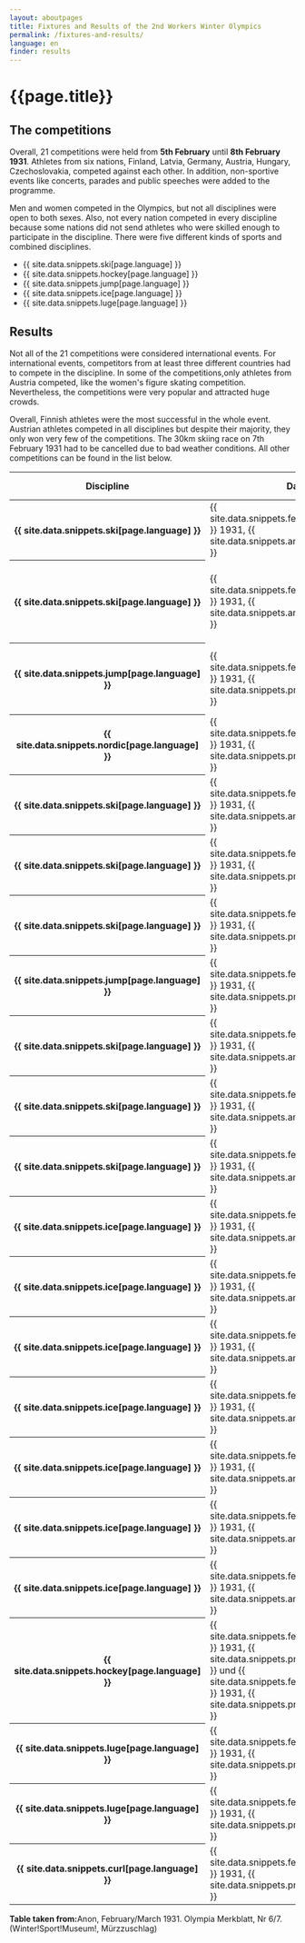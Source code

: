 ```yaml
---
layout: aboutpages
title: Fixtures and Results of the 2nd Workers Winter Olympics
permalink: /fixtures-and-results/
language: en
finder: results
---
```

<h1>{{page.title}}</h1>
<h2>The competitions</h2>
<div class="information">
    <p>Overall, 21 competitions were held from <b>5th February</b> until <b>8th February 1931</b>. Athletes from six nations, Finland, Latvia, Germany, Austria, Hungary, Czechoslovakia, competed against each other. In addition, non-sportive events like concerts, parades and public speeches were added to the programme.</p>
    <p>Men and women competed in the Olympics, but not all disciplines were open to both sexes. Also, not every nation competed in every discipline because some nations did not send athletes who were skilled enough to participate in the discipline. There were five different kinds of sports and combined disciplines.</p>
</div>
<!--this results table uses the data from snippets.yml-->
<div class="facts-list">
    <ul>
        <li>{{ site.data.snippets.ski[page.language] }}</li>
        <li>{{ site.data.snippets.hockey[page.language] }}</li>
        <li>{{ site.data.snippets.jump[page.language] }}</li>
        <li>{{ site.data.snippets.ice[page.language] }}</li>
        <li>{{ site.data.snippets.luge[page.language] }}</li>
    </ul>
</div>
<h2>Results</h2>
<div class="information">
    <p>Not all of the 21 competitions were considered international events. For international events, competitors from at least three different countries had to compete in the discipline. In some of the competitions,only athletes from Austria competed, like the women's figure skating competition. Nevertheless, the competitions were very popular and attracted huge crowds.</p>
    <p>Overall, Finnish athletes were the most successful in the whole event. Austrian athletes competed in all disciplines but despite their majority, they only won very few of the competitions. The 30km skiing race on 7th February 1931 had to be cancelled due to bad weather conditions. All other competitions can be found in the list below.</p></div>
<div class="table-responsive-sm">
<!--class="table-responsive-sm" ensures that the table behaves responsibly across all devices.-->
    <table class="table">
        <thead>
            <tr>
                <th scope="col">Discipline</th>
                <th scope="col">Date</th>
                <th scope="col">Competition</th>
                <th scope="col">Winner, Nation Gold</th>
                <th scope="col">Winner, Nation Silver</th>
                <th scope="col">International competition</th>
            </tr>
        </thead>
        <tbody>
            <tr>
                <th scope="row">{{ site.data.snippets.ski[page.language] }}</th>
                <td>{{ site.data.snippets.feb5[page.language] }} 1931, {{ site.data.snippets.am11[page.language] }}</td>
                <td><b>15km {{ site.data.snippets.men[page.language] }} {{ site.data.snippets.cross[page.language] }}</b></td>
                <td>Norojäroi Hejki, {{ site.data.snippets.fin[page.language] }}</td>
                <td>Salminen Matti, {{ site.data.snippets.fin[page.language] }}</td>
                <td>Yes</td>
            </tr>
            <tr>
                <th scope="row">{{ site.data.snippets.ski[page.language] }}</th>
                <td>{{ site.data.snippets.feb5[page.language] }} 1931, {{ site.data.snippets.am11[page.language] }}</td>
                <td><b>15km {{ site.data.snippets.men[page.language] }} {{ site.data.snippets.cross[page.language] }} for {{ site.data.snippets.nordic[page.language] }}</b></td>
                <td>Heß Max, {{ site.data.snippets.ger[page.language] }}</td>
                <td>Talsi Arbo, {{ site.data.snippets.fin[page.language] }}</td>
                <td>Yes</td>
            </tr>
            <tr>
                <th scope="row">{{ site.data.snippets.jump[page.language] }}</th>
                <td>{{ site.data.snippets.feb7[page.language] }} 1931, {{ site.data.snippets.pm2[page.language] }}</td>
                <td><b>{{ site.data.snippets.men[page.language] }} {{ site.data.snippets.jump[page.language] }} for {{ site.data.snippets.nordic[page.language] }}</b></td>
                <td>Häusler Gustav, Germany</td>
                <td>Talsi Arbo, {{ site.data.snippets.fin[page.language] }}</td>
                <td>Yes</td>
            </tr>
                        <tr>
                <th scope="row">{{ site.data.snippets.nordic[page.language] }}</th>
                <td>{{ site.data.snippets.feb8[page.language] }} 1931, {{ site.data.snippets.pm2[page.language] }}</td>
                <td><b>Final result {{ site.data.snippets.nordic[page.language] }}</b></td>
                <td>Talsi Arbo, {{ site.data.snippets.fin[page.language] }}</td>
                <td>Heß Max, {{ site.data.snippets.ger[page.language] }}</td>
                <td>Yes</td>
            </tr>
            <tr>
                <th scope="row">{{ site.data.snippets.ski[page.language] }}</th>
                <td>{{ site.data.snippets.feb8[page.language] }} 1931, {{ site.data.snippets.am10[page.language] }}</td>
                <td><b>10km {{ site.data.snippets.men[page.language] }} group cross-country skiing</b></td>
                <td>Koskelainen A., Koskelainen M., Koskelainen V., {{ site.data.snippets.fin[page.language] }}</td>
                <td>Viherieletto, Vakarri, Salminen, {{ site.data.snippets.fin[page.language] }}</td>
                <td>Yes</td>
            </tr>
            <tr>
                <th scope="row">{{ site.data.snippets.ski[page.language] }}</th>
                <td>{{ site.data.snippets.feb6[page.language] }} 1931, {{ site.data.snippets.pm12[page.language] }}</td>
                <td><b>10km {{ site.data.snippets.men[page.language] }} downhill race</b></td>
                <td>Manhardt Karl, {{ site.data.snippets.ger[page.language] }}</td>
                <td>Berner Franz, {{ site.data.snippets.aut[page.language] }}</td>
                <td>Yes</td>
            </tr>
            <tr>
                <th scope="row">{{ site.data.snippets.ski[page.language] }}</th>
                <td>{{ site.data.snippets.feb5[page.language] }} 1931, {{ site.data.snippets.pm2[page.language] }}</td>
                <td><b>3km {{ site.data.snippets.men[page.language] }} obstacle race</b></td>
                <td>Salminen Matti, {{ site.data.snippets.fin[page.language] }}</td>
                <td>Manhardt Karl, {{ site.data.snippets.ger[page.language] }}</td>
                <td>Yes</td>
            </tr>
            <tr>
                <th scope="row">{{ site.data.snippets.jump[page.language] }}</th>
                <td>{{ site.data.snippets.feb8[page.language] }} 1931, {{ site.data.snippets.pm2[page.language] }}</td>
                <td><b>{{ site.data.snippets.men[page.language] }} main ski jump</b></td>
                <td>Häusler Gustav, {{ site.data.snippets.ger[page.language] }}</td>
                <td>Talsi Arbo, {{ site.data.snippets.fin[page.language] }}</td>
                <td>Yes</td>
            </tr>
            <tr>
                <th scope="row">{{ site.data.snippets.ski[page.language] }}</th>
                <td>{{ site.data.snippets.feb7[page.language] }} 1931, {{ site.data.snippets.am10[page.language] }}</td>
                <td><b>8km {{ site.data.snippets.men[page.language] }} group competition for military sportsmen (Wehrturner) with luggage</b></td>
                <td>Wehrturner Innsbruck</td>
                <td>Wehrturner Mürzzuschlag</td>
                <td>No</td>
            </tr>
            <tr>
                <th scope="row">{{ site.data.snippets.ski[page.language] }}</th>
                <td>{{ site.data.snippets.feb7[page.language] }} 1931, {{ site.data.snippets.am9[page.language] }}</td>
                <td><b>6km {{ site.data.snippets.women[page.language] }} {{ site.data.snippets.cross[page.language] }}</b></td>
                <td>Latinen Impi, {{ site.data.snippets.fin[page.language] }}</td>
                <td>Korholin Ester, {{ site.data.snippets.fin[page.language] }}</td>
                <td>Yes</td>
            </tr>
            <tr>
                <th scope="row">{{ site.data.snippets.ski[page.language] }}</th>
                <td>{{ site.data.snippets.feb6[page.language] }} 1931, {{ site.data.snippets.am10[page.language] }}</td>
                <td><b>4km {{ site.data.snippets.women[page.language] }} {{ site.data.snippets.cross[page.language] }}</b></td>
                <td>Latinen Impi, {{ site.data.snippets.fin[page.language] }} </td>
                <td>Korholin Ester, {{ site.data.snippets.fin[page.language] }}</td>
                <td>Yes</td>
            </tr>
            <tr>
                <th scope="row">{{ site.data.snippets.ice[page.language] }}</th>
                <td>{{ site.data.snippets.feb6[page.language] }} 1931, {{ site.data.snippets.am9[page.language] }}</td>
                <td><b>500m {{ site.data.snippets.men[page.language] }} {{ site.data.snippets.speed[page.language] }}</b></td>
                <td>Virtanen Pavo, {{ site.data.snippets.fin[page.language] }}</td>
                <td>Pihl Viljo, {{ site.data.snippets.fin[page.language] }}</td>
                <td>Yes</td>
            </tr>
            <tr>
                <th scope="row">{{ site.data.snippets.ice[page.language] }}</th>
                <td>{{ site.data.snippets.feb7[page.language] }} 1931, {{ site.data.snippets.am10[page.language] }}</td>
                <td><b>1500m {{ site.data.snippets.men[page.language] }} {{ site.data.snippets.speed[page.language] }}</b></td>
                <td>Virtanen Pavo, {{ site.data.snippets.fin[page.language] }}</td>
                <td>Pihl Viljo, {{ site.data.snippets.fin[page.language] }}</td>
                <td>Yes</td>
            </tr>
            <tr>
                <th scope="row">{{ site.data.snippets.ice[page.language] }}</th>
                <td>{{ site.data.snippets.feb6[page.language] }} 1931, {{ site.data.snippets.am9[page.language] }}</td>
                <td><b>5000m {{ site.data.snippets.men[page.language] }} {{ site.data.snippets.speed[page.language] }}</b></td>
                <td>Pihl Viljo, {{ site.data.snippets.fin[page.language] }}</td>
                <td>Virtanen Pavo, {{ site.data.snippets.fin[page.language] }}</td>
                <td>Yes</td>
            </tr>
            <tr>
                <th scope="row">{{ site.data.snippets.ice[page.language] }}</th>
                <td>{{ site.data.snippets.feb7[page.language] }} 1931, {{ site.data.snippets.am10[page.language] }}</td>
                <td><b>10000m {{ site.data.snippets.men[page.language] }} {{ site.data.snippets.speed[page.language] }}</b></td>
                <td>Pihl Viljo, {{ site.data.snippets.fin[page.language] }}</td>
                <td>Virtanen Pavo, {{ site.data.snippets.fin[page.language] }}</td>
                <td>No</td>
            </tr>
            <tr>
                <th scope="row">{{ site.data.snippets.ice[page.language] }}</th>
                <td>{{ site.data.snippets.feb6[page.language] }} 1931, {{ site.data.snippets.am9[page.language] }}</td>
                <td><b>{{ site.data.snippets.men[page.language] }} {{ site.data.snippets.fig[page.language] }}</b></td>
                <td>Schlichtinger, {{ site.data.snippets.aut[page.language] }}</td>
                <td>Vielniek, {{ site.data.snippets.lat[page.language] }}</td>
                <td>Yes</td>
            </tr>
            <tr>
                <th scope="row">{{ site.data.snippets.ice[page.language] }}</th>
                <td>{{ site.data.snippets.feb6[page.language] }} 1931, {{ site.data.snippets.am9[page.language] }}</td>
                <td><b>{{ site.data.snippets.women[page.language] }} {{ site.data.snippets.fig[page.language] }}</b></td>
                <td>Gönner, {{ site.data.snippets.aut[page.language] }}</td>
                <td>Ronay, {{ site.data.snippets.aut[page.language] }}</td>
                <td>No</td>
            </tr>
            <tr>
                <th scope="row">{{ site.data.snippets.ice[page.language] }}</th>
                <td>{{ site.data.snippets.feb7[page.language] }} 1931, {{ site.data.snippets.am9[page.language] }}</td>
                <td><b>{{ site.data.snippets.pair[page.language] }}</b></td>
                <td>Gönner-Lang, {{ site.data.snippets.aut[page.language] }}</td>
                <td>Trimmel-Scherikirs, {{ site.data.snippets.aut[page.language] }}</td>
                <td>No</td>
            </tr>
            <tr>
                <th scope="row">{{ site.data.snippets.hockey[page.language] }}</th>
                <td>{{ site.data.snippets.feb6[page.language] }} 1931, {{ site.data.snippets.pm2[page.language] }} und {{ site.data.snippets.feb7[page.language] }} 1931, {{ site.data.snippets.pm3[page.language] }}</td>
                <td><b>{{ site.data.snippets.hockey[page.language] }}</b></td>
                <td>{{ site.data.snippets.aut[page.language] }}</td>
                <td>{{ site.data.snippets.lat[page.language] }}</td>
                <td>Yes</td>
            </tr>
            <tr>
                <th scope="row">{{ site.data.snippets.luge[page.language] }}</th>
                <td>{{ site.data.snippets.feb6[page.language] }} 1931, {{ site.data.snippets.pm2[page.language] }}</td>
                <td><b>{{ site.data.snippets.men[page.language] }} solo luge</b></td>
                <td>Brunner Hubert, {{ site.data.snippets.aut[page.language] }}</td>
                <td>Hintermüller Franz, {{ site.data.snippets.aut[page.language] }}</td>
                <td>No</td>
            </tr>
            <tr>
                <th scope="row">{{ site.data.snippets.luge[page.language] }}</th>
                <td>{{ site.data.snippets.feb6[page.language] }} 1931, {{ site.data.snippets.pm2[page.language] }}</td>
                <td><b>{{ site.data.snippets.women[page.language] }} solo luge</b></td>
                <td>Greier Gusti, {{ site.data.snippets.aut[page.language] }}</td>
                <td>Stanek Elise, {{ site.data.snippets.aut[page.language] }}</td>
                <td>No</td>
            </tr>
            <tr>
                <th scope="row">{{ site.data.snippets.curl[page.language] }}</th>
                <td>{{ site.data.snippets.feb7[page.language] }} 1931, {{ site.data.snippets.pm2[page.language] }}</td>
                <td><b>{{ site.data.snippets.curl[page.language] }}</b></td>
                <td>Club Wartberg, {{ site.data.snippets.aut[page.language] }}</td>
                <td>friendly games</td>
                <td>No</td>
            </tr>
        </tbody>
    </table>
</div>
<p><b>Table taken from:</b>Anon, February/March 1931. Olympia Merkblatt, Nr 6/7. (Winter!Sport!Museum!, Mürzzuschlag)